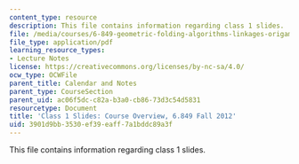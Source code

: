 ```yaml
---
content_type: resource
description: This file contains information regarding class 1 slides.
file: /media/courses/6-849-geometric-folding-algorithms-linkages-origami-polyhedra-fall-2012/3901d9bb3530ef39eaff7a1bddc89a3f_MIT6_849F12_slidesC01.pdf
file_type: application/pdf
learning_resource_types:
- Lecture Notes
license: https://creativecommons.org/licenses/by-nc-sa/4.0/
ocw_type: OCWFile
parent_title: Calendar and Notes
parent_type: CourseSection
parent_uid: ac06f5dc-c82a-b3a0-cb86-73d3c54d5831
resourcetype: Document
title: 'Class 1 Slides: Course Overview, 6.849 Fall 2012'
uid: 3901d9bb-3530-ef39-eaff-7a1bddc89a3f
---
```

This file contains information regarding class 1 slides.